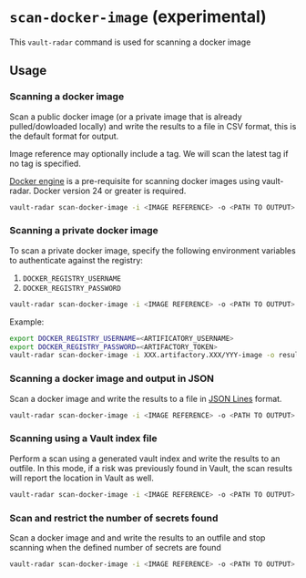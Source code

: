# `scan-docker-image` (experimental)
This `vault-radar` command is used for scanning a docker image

## Usage

### Scanning a docker image

Scan a public docker image (or a private image that is already pulled/dowloaded locally) and write the results to a file in CSV format, this is the default format for output. 

Image reference may optionally include a tag. We will scan the latest tag if no tag is specified.

[Docker engine](https://docs.docker.com/engine/install/) is a pre-requisite for scanning docker images using vault-radar. Docker version 24 or greater is required.

```bash
vault-radar scan-docker-image -i <IMAGE REFERENCE> -o <PATH TO OUTPUT>.csv
```

### Scanning a private docker image

To scan a private docker image, specify the following environment variables to authenticate against the registry:
1. `DOCKER_REGISTRY_USERNAME`
2. `DOCKER_REGISTRY_PASSWORD`

```bash
vault-radar scan-docker-image -i <IMAGE REFERENCE> -o <PATH TO OUTPUT>.csv
```

Example:
```bash
export DOCKER_REGISTRY_USERNAME=<ARTIFICATORY_USERNAME>
export DOCKER_REGISTRY_PASSWORD=<ARTIFACTORY_TOKEN>
vault-radar scan-docker-image -i XXX.artifactory.XXX/YYY-image -o results-docker-image.csv
```

### Scanning a docker image and output in JSON

Scan a docker image and write the results to a file in [JSON Lines](https://jsonlines.org/) format.  

```bash
vault-radar scan-docker-image -i <IMAGE REFERENCE> -o <PATH TO OUTPUT>.jsonl -f json
```

### Scanning using a Vault index file

Perform a scan using a generated vault index and write the results to an outfile. 
In this mode, if a risk was previously found in Vault, the scan results will report the location in Vault as well.

```bash
vault-radar scan-docker-image -i <IMAGE REFERENCE> -o <PATH TO OUTPUT>.csv --index-file <PATH TO VAULT INDEX>.jsonl
```

### Scan and restrict the number of secrets found

Scan a docker image and and write the results to an outfile and stop scanning when the defined number of secrets are found

```bash
vault-radar scan-docker-image -i <IMAGE REFERENCE> -o <PATH TO OUTPUT>.csv -l <NUM OF SECRETS>
```